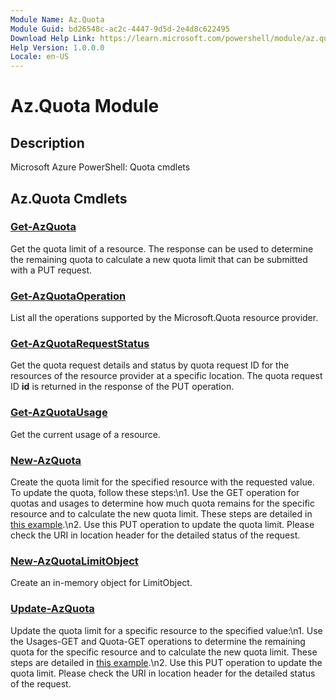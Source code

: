 ```yaml
---
Module Name: Az.Quota
Module Guid: bd26548c-ac2c-4447-9d5d-2e4d8c622495
Download Help Link: https://learn.microsoft.com/powershell/module/az.quota
Help Version: 1.0.0.0
Locale: en-US
---
```


# Az.Quota Module
## Description
Microsoft Azure PowerShell: Quota cmdlets

## Az.Quota Cmdlets
### [Get-AzQuota](Get-AzQuota.md)
Get the quota limit of a resource.
The response can be used to determine the remaining quota to calculate a new quota limit that can be submitted with a PUT request.

### [Get-AzQuotaOperation](Get-AzQuotaOperation.md)
List all the operations supported by the Microsoft.Quota resource provider.

### [Get-AzQuotaRequestStatus](Get-AzQuotaRequestStatus.md)
Get the quota request details and status by quota request ID for the resources of the resource provider at a specific location.
The quota request ID **id** is returned in the response of the PUT operation.

### [Get-AzQuotaUsage](Get-AzQuotaUsage.md)
Get the current usage of a resource.

### [New-AzQuota](New-AzQuota.md)
Create the quota limit for the specified resource with the requested value.
To update the quota, follow these steps:\n1.
Use the GET operation for quotas and usages to determine how much quota remains for the specific resource and to calculate the new quota limit.
These steps are detailed in [this example](https://techcommunity.microsoft.com/t5/azure-governance-and-management/using-the-new-quota-rest-api/ba-p/2183670).\n2.
Use this PUT operation to update the quota limit.
Please check the URI in location header for the detailed status of the request.

### [New-AzQuotaLimitObject](New-AzQuotaLimitObject.md)
Create an in-memory object for LimitObject.

### [Update-AzQuota](Update-AzQuota.md)
Update the quota limit for a specific resource to the specified value:\n1.
Use the Usages-GET and Quota-GET operations to determine the remaining quota for the specific resource and to calculate the new quota limit.
These steps are detailed in [this example](https://techcommunity.microsoft.com/t5/azure-governance-and-management/using-the-new-quota-rest-api/ba-p/2183670).\n2.
Use this PUT operation to update the quota limit.
Please check the URI in location header for the detailed status of the request.

